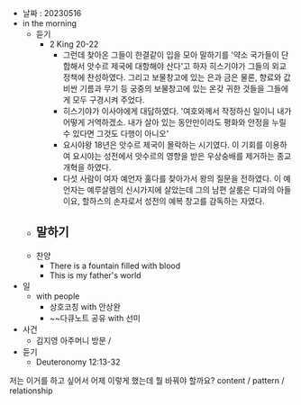- 날짜 : 20230516
- in the morning
	- 듣기
		- 2 King 20-22
			- 그런데 찾아온 그들이 한결같이 입을 모아 말하기를 '약소 국가들이 단합해서 앗수르 제국에 대항해야 산다'고 하자 히스기야가 그들의 외교정책에 찬성하였다. 그리고 보물창고에 있는 은과 금은 물론, 향료와 값비싼 기름과 무기 등 궁중의 보물창고에 있는 온갖 귀한 것들을 그들에게 모두 구경시켜 주었다.
			- 히스기야가 이사야에게 대답하였다. '여호와께서 작정하신 일이니 내가 어떻게 거역하겠소. 내가 살아 있는 동안만이라도 평화와 안정을 누릴 수 있다면 그것도 다행이 아니오'
			- 요시야왕 18년은 앗수르 제국이 몰락하는 시기였다. 이 기회를 이용하여 요시야는 성전에서 앗수르의 영향을 받은 우상숭배를 제거하는 종교개혁을 하였다.
			- 다섯 사람이 여자 예언자 훌다를 찾아가서 왕의 질문을 전하였다. 이 예언자는 예루살렘의 신시가지에 살았는데 그의 남편 살룸은 디과의 아들이요, 할하스의 손자로서 성전의 예복 창고를 감독하는 자였다.
	- 말하기
		-  
	- 찬양
		- There is a fountain filled with blood
		- This is my father's world
- 일
	- with people
		- 상호코칭 with 안상완
		- ~~다큐노트 공유 with 선미
- 사건
	- 김지영 아주머니 방문 / 
- 듣기
	- Deuteronomy  12:13-32



저는 이거를 하고 싶어서 어제 이렇게 했는데 뭘 바꿔야 할까요?
content / pattern / relationship